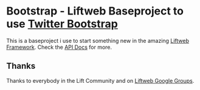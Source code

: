 Bootstrap - Liftweb Baseproject to use [Twitter Bootstrap](http://twitter.github.com/bootstrap/)
==========

This is a baseproject i use to start something new in the amazing [Liftweb Framework](http://www.liftweb.net). Check the [API Docs](http://fbettag.github.com/lift-bootstrap/latest/api/#ag.bett.lift.bootstrap.package) for more.


## Thanks

Thanks to everybody in the Lift Community and on [Liftweb Google Groups](http://groups.google.com/group/liftweb).



